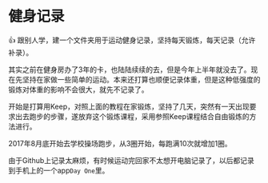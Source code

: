 # 健身记录
:+1:
跟别人学，建一个文件夹用于运动健身记录，坚持每天锻炼，每天记录（允许补录）。

其实之前在健身房办了3年的卡，也陆陆续续的去，但是今年上半年就没去了。现在先坚持在家做一些简单的运动。本来还打算也顺便记录体重，但是这种低强度的锻炼对体重的影响不会很大，就先不记录了。

开始是打算用Keep，对照上面的教程在家锻炼，坚持了几天，突然有一天出现要求出去跑步的步骤，遂放弃这个锻炼课程，采用参照Keep课程结合自由锻炼的方法进行。

2017年8月底开始去学校操场跑步，从3圈开始，每跑满10次就增加1圈。

由于Github上记录太麻烦，有时候运动完回家不太想开电脑记录了，以后都记录到手机上的一个app`Day One`里。
